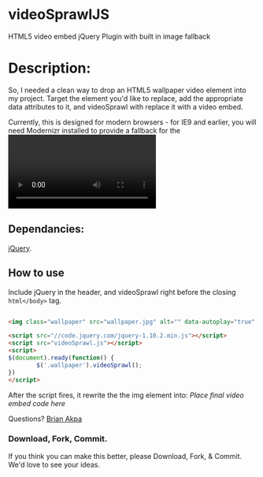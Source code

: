 videoSprawlJS
=============

HTML5 video embed jQuery Plugin with built in image fallback

# Description:

So, I needed a clean way to drop an HTML5 wallpaper video element into my project. Target the element you'd like to replace, add the appropriate data attributes to it, and videoSprawl with replace it with a video embed.

Currently, this is designed for modern browsers - for IE9 and earlier, you will need Modernizr installed to provide a fallback for the <video> element.

## Dependancies:
[jQuery](http://jquery.com/).

## How to use
Include jQuery in the header, and videoSprawl right before the closing ```html</body>``` tag.

```html

<img class="wallpaper" src="wallpaper.jpg" alt="" data-autoplay="true" data-loop="loop" data-muted="muted" data-volumn="0" data-poster="wallpaper.jpg" data-mp4="wallpaper.mp4" data-webm="wallpaper.webm" data-ogg="wallpaper.ogv">

<script src="//code.jquery.com/jquery-1.10.2.min.js"></script>
<script src="videoSprawl.js"></script>
<script>
$(document).ready(function() {
        $('.wallpaper').videoSprawl();
})
</script>
```

After the script fires, it rewrite the the img element into:
 *Place final video embed code here*

Questions? [Brian Akpa](http://www.brianakpa.com)

### Download, Fork, Commit.
If you think you can make this better, please Download, Fork, & Commit. We'd love to see your ideas.
